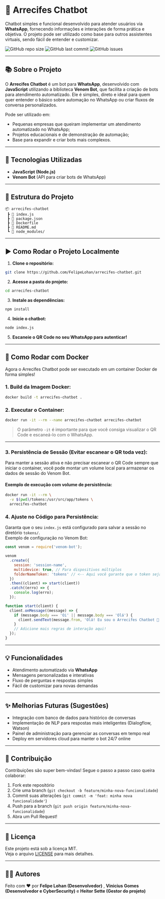 # 🤖 Arrecifes Chatbot

Chatbot simples e funcional desenvolvido para atender usuários via **WhatsApp**, fornecendo informações e interações de forma prática e objetiva. O projeto pode ser utilizado como base para outros assistentes virtuais, sendo fácil de entender e customizar.

![GitHub repo size](https://img.shields.io/github/repo-size/FelipeLohan/arrecifes-chatbot)
![GitHub last commit](https://img.shields.io/github/last-commit/FelipeLohan/arrecifes-chatbot)
![GitHub issues](https://img.shields.io/github/issues/FelipeLohan/arrecifes-chatbot)

---

## 📚 Sobre o Projeto

O **Arrecifes Chatbot** é um bot para **WhatsApp**, desenvolvido com **JavaScript** utilizando a biblioteca **Venom Bot**, que facilita a criação de bots para atendimento automatizado. Ele é simples, direto e ideal para quem quer entender o básico sobre automação no WhatsApp ou criar fluxos de conversa personalizados.

Pode ser utilizado em:
- Pequenas empresas que queiram implementar um atendimento automatizado no WhatsApp;
- Projetos educacionais e de demonstração de automação;
- Base para expandir e criar bots mais complexos.

---

## 🚀 Tecnologias Utilizadas

- **JavaScript (Node.js)**
- **Venom Bot** (API para criar bots de WhatsApp)
  
---

## 📂 Estrutura do Projeto

```
📦 arrecifes-chatbot
 ┣ 📜 index.js
 ┣ 📜 package.json
 ┣ 📜 Dockerfile
 ┣ 📜 README.md
 ┗ 📁 node_modules/
```

---

## ▶️ Como Rodar o Projeto Localmente

1. **Clone o repositório:**

```bash
git clone https://github.com/FelipeLohan/arrecifes-chatbot.git
```

2. **Acesse a pasta do projeto:**

```bash
cd arrecifes-chatbot
```

3. **Instale as dependências:**

```bash
npm install
```

4. **Inicie o chatbot:**

```bash
node index.js
```

5. **Escaneie o QR Code no seu WhatsApp para autenticar!**

---

## 🐳 Como Rodar com Docker

Agora o Arrecifes Chatbot pode ser executado em um container Docker de forma simples!

### 1. **Build da Imagem Docker:**

```bash
docker build -t arrecifes-chatbot .
```

### 2. **Executar o Container:**

```bash
docker run -it --rm --name arrecifes-chatbot arrecifes-chatbot
```

> O parâmetro `-it` é importante para que você consiga visualizar o QR Code e escaneá-lo com o WhatsApp.

---

### 3. **Persistência de Sessão (Evitar escanear o QR toda vez):**

Para manter a sessão ativa e não precisar escanear o QR Code sempre que iniciar o container, você pode montar um volume local para armazenar os dados de sessão do Venom Bot.

#### Exemplo de execução com volume de persistência:
```bash
docker run -it --rm \
  -v $(pwd)/tokens:/usr/src/app/tokens \
  arrecifes-chatbot
```

### 4. **Ajuste no Código para Persistência:**

Garanta que o seu `index.js` está configurado para salvar a sessão no diretório `tokens/`.  
Exemplo de configuração no Venom Bot:
```javascript
const venom = require('venom-bot');

venom
  .create({
    session: 'session-name',
    multidevice: true, // Para dispositivos múltiplos
    folderNameToken: 'tokens' // <-- Aqui você garante que o token seja salvo no volume
  })
  .then((client) => start(client))
  .catch((erro) => {
    console.log(erro);
  });

function start(client) {
  client.onMessage((message) => {
    if (message.body === 'Oi' || message.body === 'Olá') {
      client.sendText(message.from, 'Olá! Eu sou o Arrecifes Chatbot 🤖');
    }
    // Adicione mais regras de interação aqui!
  });
}
```

---

## 💡 Funcionalidades

- Atendimento automatizado via **WhatsApp**
- Mensagens personalizadas e interativas
- Fluxo de perguntas e respostas simples
- Fácil de customizar para novas demandas

---

## ✨ Melhorias Futuras (Sugestões)

- Integração com banco de dados para histórico de conversas
- Implementação de NLP para respostas mais inteligentes (Dialogflow, Watson)
- Painel de administração para gerenciar as conversas em tempo real
- Deploy em servidores cloud para manter o bot 24/7 online

---

## 🤝 Contribuição

Contribuições são super bem-vindas! Segue o passo a passo caso queira colaborar:

1. Fork este repositório
2. Crie uma branch (`git checkout -b feature/minha-nova-funcionalidade`)
3. Commit suas alterações (`git commit -m 'feat: minha nova funcionalidade'`)
4. Push para a branch (`git push origin feature/minha-nova-funcionalidade`)
5. Abra um Pull Request!

---

## 📄 Licença

Este projeto está sob a licença MIT.  
Veja o arquivo [LICENSE](LICENSE) para mais detalhes.

---

## 🙋‍♂️ Autores

Feito com ❤️ por **Felipe Lohan (Desenvolvedor)** , **Vinicius Gomes (Desenvolvedor e CyberSecurity)** e **Heitor Sette (Gestor do projeto)**
